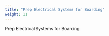 ```yaml
---
title: "Prep Electrical Systems for Boarding"
weight: 11
---
```

Prep Electrical Systems for Boarding
